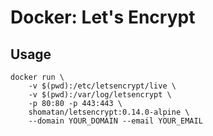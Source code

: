 # Docker: Let's Encrypt

## Usage

    docker run \
        -v $(pwd):/etc/letsencrypt/live \
        -v $(pwd):/var/log/letsencrypt \
        -p 80:80 -p 443:443 \
        shomatan/letsencrypt:0.14.0-alpine \
        --domain YOUR_DOMAIN --email YOUR_EMAIL